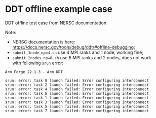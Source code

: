 # DDT offline example case
DDT offline test case from NERSC documentation

Note:
- NERSC documentation is here: https://docs.nersc.gov/tools/debug/ddt/#offline-debugging;
- `submit_1node_np=4.sh` use 4 MPI ranks and 1 node, working fine;
- `submit_2nodes_np=8.sh` use 8 MPI ranks and 2 nodes, does not work with following `srun` error:
```
Arm Forge 22.1.3 - Arm DDT                                                      
                                                                                   
srun: error: task 0 launch failed: Error configuring interconnect                  
srun: error: task 2 launch failed: Error configuring interconnect               
srun: error: task 4 launch failed: Error configuring interconnect               
srun: error: task 6 launch failed: Error configuring interconnect               
srun: error: task 1 launch failed: Error configuring interconnect               
srun: error: task 3 launch failed: Error configuring interconnect               
srun: error: task 5 launch failed: Error configuring interconnect               
srun: error: task 7 launch failed: Error configuring interconnect  
``` 
